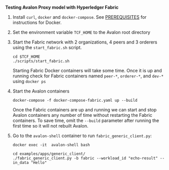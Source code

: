 **Testing Avalon Proxy model with Hyperledger Fabric**
1.  Install ``curl``, ``docker`` and ``docker-compose``.
    See [PREREQUISITES](PREREQUISITES.md#docker) for instructions for Docker.

2.  Set the environment variable ``TCF_HOME`` to the Avalon root directory

3.  Start the Fabric network with 2 organizations, 4 peers and 3 orderers
    using the ``start_fabric.sh`` script.
    ```
    cd $TCF_HOME
    ./scripts/start_fabric.sh
    ```
    Starting Fabric Docker containers will take some time.
    Once it is up and running check for Fabric containers named
    ``peer-*``, ``orderer-*``, and ``dev-*`` using ``docker ps``

4.  Start the Avalon containers

    ``docker-compose -f docker-compose-fabric.yaml up --build``

    Once the Fabric containers are up and running we can start and stop Avalon
    containers any number of time without restarting the Fabric containers.
    To save time, omit the ``--build`` parameter after running the first time
    so it will not rebuilt Avalon.

5.  Go to the ``avalon-shell`` container to run ``fabric_generic_client.py``:
    ````
    docker exec -it  avalon-shell bash

    cd examples/apps/generic_client/
    ./fabric_generic_client.py -b fabric --workload_id "echo-result" --in_data "Hello"
    ````

